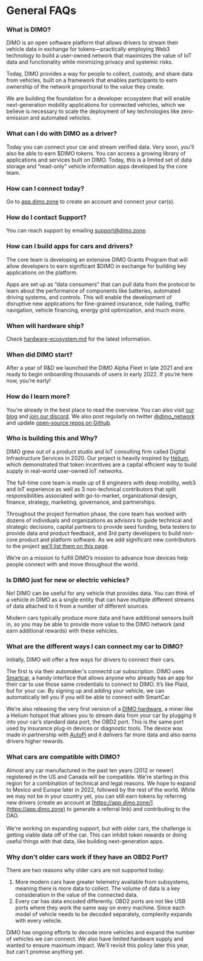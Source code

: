 # General FAQs

### What is DIMO?&#x20;

DIMO is an open software platform that allows drivers to stream their vehicle data in exchange for tokens—practically employing Web3 technology to build a user-owned network that maximizes the value of IoT data and functionality while minimizing privacy and systemic risks.

Today, DIMO provides a way for people to collect, custody, and share data from vehicles, built on a framework that enables participants to earn ownership of the network proportional to the value they create.

We are building the foundation for a developer ecosystem that will enable next-generation mobility applications for connected vehicles, which we believe is necessary to scale the deployment of key technologies like zero-emission and automated vehicles.

### What can I do with DIMO as a driver?

Today you can connect your car and stream verified data. Very soon, you'll also be able to earn $DIMO tokens. You can access a growing library of applications and services built on DIMO. Today, this is a limited set of data storage and “read-only” vehicle information apps developed by the core team.

### How can I connect today?

Go to [app.dimo.zone](https://app.dimo.zone) to create an account and connect your car(s).

### How do I contact Support?

You can reach support by emailing support@dimo.zone.

### How can I build apps for cars and drivers?

The core team is developing an extensive DIMO Grants Program that will allow developers to earn significant $DIMO in exchange for building key applications on the platform.

Apps are set up as “data consumers” that can pull data from the protocol to learn about the performance of components like batteries, automated driving systems, and controls. This will enable the development of disruptive new applications for fine-grained insurance, ride hailing, traffic navigation, vehicle financing, energy grid optimization, and much more.&#x20;

### When will hardware ship?&#x20;

Check [hardware-ecosystem.md](../../development-roadmap/hardware-ecosystem.md "mention") for the latest information.&#x20;

### When did DIMO start?

After a year of R\&D we launched the DIMO Alpha Fleet in late 2021 and are ready to begin onboarding thousands of users in early 2022. If you’re here now, you’re early!&#x20;

### How do I learn more?

You're already in the best place to read the overview. You can also visit [our blog](https://medium.com/dimo-network) and [join our discord](http://chat.dimo.zone). We also post regularly on twitter [@dimo\_network](https://twitter.com/DIMO\_Network) and update [open-source repos on Github](https://github.com/DIMO-INC).&#x20;

### Who is building this and Why?

DIMO grew out of a product studio and IoT consulting firm called Digital Infrastructure Services in 2020. Our project is heavily inspired by [Helium](https://www.helium.com), which demonstrated that token incentives are a capital efficient way to build supply in real-world user-owned IoT networks.

The full-time core team is made up of 8 engineers with deep mobility, web3 and IoT experience as well as 3 non-technical contributors that split responsibilities associated with go-to-market, organizational design, finance, strategy, marketing, governance, and partnerships.

Throughout the project formation phase, the core team has worked with dozens of individuals and organizations as advisors to guide technical and strategic decisions, capital partners to provide seed funding, beta testers to provide data and product feedback, and 3rd party developers to build non-core product and platform software. As we add significant new contributors to the project [we’ll list them on this page](https://dimo.zone/team/).

We’re on a mission to fulfill DIMO’s mission to advance how devices help people connect with and move throughout the world.&#x20;

### Is DIMO just for new or electric vehicles?

No! DIMO can be useful for any vehicle that provides data. You can think of a vehicle in DIMO as a single entity that can have multiple different streams of data attached to it from a number of different sources.

Modern cars typically produce more data and have additional sensors built in, so you may be able to provide more value to the DIMO network (and earn additional rewards) with these vehicles.

### What are the different ways I can connect my car to DIMO?

Initially, DIMO will offer a few ways for drivers to connect their cars.

The first is via their automaker's connectd car subscription. DIMO uses [Smartcar](https://smartcar.com), a handy interface that allows anyone who already has an app for their car to use those same credentials to connect to DIMO. It’s like Plaid, but for your car. By signing up and adding your vehicle, we can automatically tell you if you will be able to connect with SmartCar.

We’re also releasing the very first version of a [DIMO hardware](https://shop.dimo.zone/password), a miner like a Helium hotspot that allows you to stream data from your car by plugging it into your car’s standard data port, the OBD2 port. This is the same port used by insurance plug-in devices or diagnostic tools. The device was made in partnership with [AutoPi](http://www.autopi.io) and it delivers far more data and also earns drivers higher rewards.

### What cars are compatible with DIMO?

Almost any car manufactured in the past ten years (2012 or newer) registered in the US and Canada will be compatible. We're starting in this region for a combination of technical and legal reasons. We hope to expand to Mexico and Europe later in 2022, followed by the rest of the world. While we may not be in your country yet, you can still earn tokens by referring new drivers (create an account at [https://app.dimo.zone/](https://app.dimo.zone) to generate a referral link) and contributing to the DAO.\
\
We're working on expanding support, but with older cars, the challenge is getting viable data off of the car. This can inhibit token rewards or doing useful things with that data, like building next-generation apps.

### Why don't older cars work if they have an OBD2 Port?

There are two reasons why older cars are not supported today:

1. More modern cars have greater telemetry available from subsystems, meaning there is more data to collect. The volume of data is a key consideration in the value of the connected data.
2. Every car has data encoded differently. OBD2 ports are not like USB ports where they work the same way on every machine. Since each model of vehicle needs to be decoded separately, complexity expands with every vehicle.&#x20;

DIMO has ongoing efforts to decode more vehicles and expand the number of vehicles we can connect. We also have limited hardware supply and wanted to ensure maximum impact. We'll revisit this policy later this year, but can't promise anything yet.

